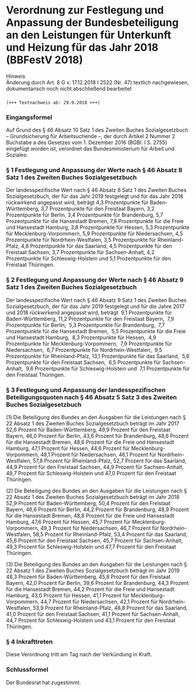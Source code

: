 Verordnung zur Festlegung und Anpassung der Bundesbeteiligung an den Leistungen für Unterkunft und Heizung für das Jahr 2018 (BBFestV 2018)
===========================================================================================================================================

Hinweis  
Änderung durch Art. 8 G v. 17.12.2018 I 2522 (Nr. 47) textlich nachgewiesen, dokumentarisch noch nicht abschließend bearbeitet

### 

```
(+++ Textnachweis ab: 29.9.2018 +++)
```

### Eingangsformel

Auf Grund des § 46 Absatz 10 Satz 1 des Zweiten Buches Sozialgesetzbuch – Grundsicherung für Arbeitsuchende –, der durch Artikel 2 Nummer 2 Buchstabe a des Gesetzes vom 1. Dezember 2016 (BGBl. I S. 2755) eingefügt worden ist, verordnet das Bundesministerium für Arbeit und Soziales:

### § 1 Festlegung und Anpassung der Werte nach § 46 Absatz 8 Satz 1 des Zweiten Buches Sozialgesetzbuch

Der landesspezifische Wert nach § 46 Absatz 8 Satz 1 des Zweiten Buches Sozialgesetzbuch, der für das Jahr 2019 festgelegt und für das Jahr 2018 rückwirkend angepasst wird, beträgt
4,3 Prozentpunkte für Baden-Württemberg,
3,7 Prozentpunkte für den Freistaat Bayern,
3,2 Prozentpunkte für Berlin,
3,4 Prozentpunkte für Brandenburg,
5,7 Prozentpunkte für die Hansestadt Bremen,
7,8 Prozentpunkte für die Freie und Hansestadt
Hamburg,
3,8 Prozentpunkte für Hessen,
5,3 Prozentpunkte für Mecklenburg-Vorpommern,
5,9 Prozentpunkte für Niedersachsen,
4,5 Prozentpunkte für Nordrhein-Westfalen,
3,5 Prozentpunkte für Rheinland-Pfalz,
4,8 Prozentpunkte für das Saarland,
4,5 Prozentpunkte für den Freistaat Sachsen,
3,7 Prozentpunkte für Sachsen-Anhalt,
4,2 Prozentpunkte für Schleswig-Holstein und
5,1 Prozentpunkte für den Freistaat Thüringen.

### § 2 Festlegung und Anpassung der Werte nach § 46 Absatz 9 Satz 1 des Zweiten Buches Sozialgesetzbuch

Der landesspezifische Wert nach § 46 Absatz 9 Satz 1 des Zweiten Buches Sozialgesetzbuch, der für das Jahr 2019 festgelegt und für die Jahre 2017 und 2018 rückwirkend angepasst wird, beträgt
 9,1 Prozentpunkte für Baden-Württemberg,
11,2 Prozentpunkte für den Freistaat Bayern,
 7,9 Prozentpunkte für Berlin,
 5,3 Prozentpunkte für Brandenburg,
 7,7 Prozentpunkte für die Hansestadt Bremen,
 5,5 Prozentpunkte für die Freie und Hansestadt
Hamburg,
 8,3 Prozentpunkte für Hessen,
 4,9 Prozentpunkte für Mecklenburg-Vorpommern,
 7,9 Prozentpunkte für Niedersachsen,
 6,7 Prozentpunkte für Nordrhein-Westfalen,
 9,5 Prozentpunkte für Rheinland-Pfalz,
13,1 Prozentpunkte für das Saarland,
 5,6 Prozentpunkte für den Freistaat Sachsen,
 6,5 Prozentpunkte für Sachsen-Anhalt,
 9,6 Prozentpunkte für Schleswig-Holstein und
 7,1 Prozentpunkte für den Freistaat Thüringen.

### § 3 Festlegung und Anpassung der landesspezifischen Beteiligungsquoten nach § 46 Absatz 5 Satz 3 des Zweiten Buches Sozialgesetzbuch

(1) Die Beteiligung des Bundes an den Ausgaben für die Leistungen nach § 22 Absatz 1 des Zweiten Buches Sozialgesetzbuch beträgt im Jahr 2017
52,6 Prozent für Baden-Württemberg,
49,9 Prozent für den Freistaat Bayern,
46,0 Prozent für Berlin,
43,6 Prozent für Brandenburg,
48,6 Prozent für die Hansestadt Bremen,
48,6 Prozent für die Freie und Hansestadt Hamburg,
47,1 Prozent für Hessen,
44,6 Prozent für Mecklenburg-Vorpommern,
48,1 Prozent für Niedersachsen,
46,1 Prozent für Nordrhein-Westfalen,
57,8 Prozent für Rheinland-Pfalz,
52,7 Prozent für das Saarland,
44,9 Prozent für den Freistaat Sachsen,
44,9 Prozent für Sachsen-Anhalt,
48,7 Prozent für Schleswig-Holstein und
47,0 Prozent für den Freistaat Thüringen.

(2) Die Beteiligung des Bundes an den Ausgaben für die Leistungen nach § 22 Absatz 1 des Zweiten Buches Sozialgesetzbuch beträgt im Jahr 2018
52,9 Prozent für Baden-Württemberg,
50,4 Prozent für den Freistaat Bayern,
46,6 Prozent für Berlin,
44,2 Prozent für Brandenburg,
48,9 Prozent für die Hansestadt Bremen,
48,8 Prozent für die Freie und Hansestadt Hamburg,
47,6 Prozent für Hessen,
45,7 Prozent für Mecklenburg-Vorpommern,
49,3 Prozent für Niedersachsen,
46,7 Prozent für Nordrhein-Westfalen,
58,5 Prozent für Rheinland-Pfalz,
53,4 Prozent für das Saarland,
45,6 Prozent für den Freistaat Sachsen,
45,7 Prozent für Sachsen-Anhalt,
49,3 Prozent für Schleswig-Holstein und
47,7 Prozent für den Freistaat Thüringen.

(3) Die Beteiligung des Bundes an den Ausgaben für die Leistungen nach § 22 Absatz 1 des Zweiten Buches Sozialgesetzbuch beträgt im Jahr 2019
48,3 Prozent für Baden-Württemberg,
45,8 Prozent für den Freistaat Bayern,
42,0 Prozent für Berlin,
39,6 Prozent für Brandenburg,
44,3 Prozent für die Hansestadt Bremen,
44,2 Prozent für die Freie und Hansestadt Hamburg,
43,0 Prozent für Hessen,
41,1 Prozent für Mecklenburg-Vorpommern,
44,7 Prozent für Niedersachsen,
42,1 Prozent für Nordrhein-Westfalen,
53,9 Prozent für Rheinland-Pfalz,
48,8 Prozent für das Saarland,
41,0 Prozent für den Freistaat Sachsen,
41,1 Prozent für Sachsen-Anhalt,
44,7 Prozent für Schleswig-Holstein und
43,1 Prozent für den Freistaat Thüringen.

### § 4 Inkrafttreten

Diese Verordnung tritt am Tag nach der Verkündung in Kraft.

### Schlussformel

Der Bundesrat hat zugestimmt.
